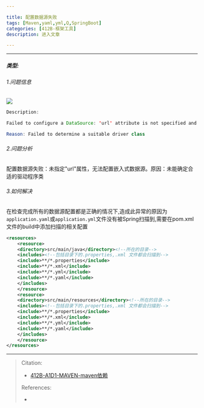```yaml
---

title: 配置数据源失败
tags: [Maven,yaml,yml,Q,SpringBoot]
categories: [412B-框架工具]
description: 进入文章

---
```



---


##### 类型:
###### 1.问题信息
![](https://gitcode.net/qq_50848214/image/-/raw/master/412B-A1I1-S-BOOT-sshot-2.png)

```java
Description:

Failed to configure a DataSource: 'url' attribute is not specified and no embedded datasource could be configured.

Reason: Failed to determine a suitable driver class
```
###### 2.问题分析
配置数据源失败：未指定"url"属性，无法配置嵌入式数据源。原因：未能确定合适的驱动程序类

###### 3.如何解决

在检查完成所有的数据源配置都是正确的情况下,造成此异常的原因为`application.yaml`或`application.yml`文件没有被Spring扫描到,需要在pom.xml文件的build中添加扫描的相关配置

```xml
<resources>
	<resource>
	<directory>src/main/java</directory><!--所在的目录-->
	<includes><!--包括目录下的.properties,.xml 文件都会扫描到-->
	<include>**/*.properties</include>
	<include>**/*.xml</include>
	<include>**/*.yml</include>
	<include>**/*.yaml</include>
	</includes>
	</resource>
	<resource>
	<directory>src/main/resources</directory><!--所在的目录-->
	<includes><!--包括目录下的.properties,.xml 文件都会扫描到-->
	<include>**/*.properties</include>
	<include>**/*.xml</include>
	<include>**/*.yml</include>
	<include>**/*.yaml</include>
	</includes>
	</resource>
</resources>
```


---

> Citation:
> - [412B-A1D1-MAVEN-maven依赖](412B-A1D1-MAVEN-maven依赖.md)
> 
> References:
> - []()
